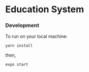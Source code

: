 # Education System

### Development

To run on your local machine:

```yarn install```

then, 

```expo start```
